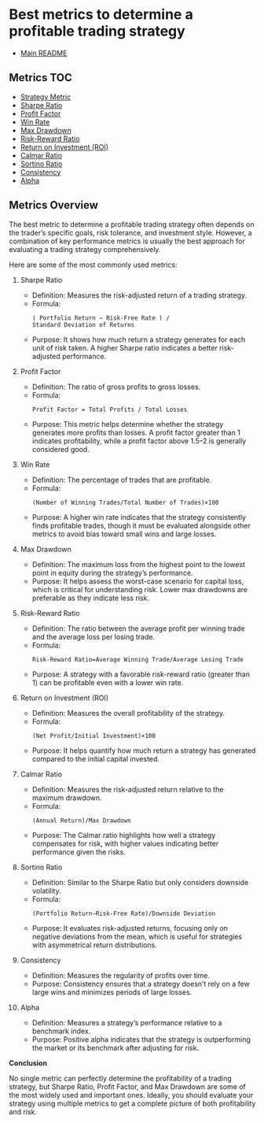 # Best metrics to determine a profitable trading strategy

- [Main README](../README.md)

## Metrics TOC

- [Strategy Metric](strategy_metrics.md)
- [Sharpe Ratio](sharpe_ratios.md)
- [Profit Factor](profit_factor.md)
- [Win Rate](win_rate.md)
- [Max Drawdown](max_drawdown.md)
- [Risk-Reward Ratio](risk_reward_ratio.md)
- [Return on Investment (ROI)](roi.md)
- [Calmar Ratio](calmar_ratio.md)
- [Sortino Ratio](sortino_ratio.md)
- [Consistency](consistency.md)
- [Alpha](alpha.md)

## Metrics Overview

The best metric to determine a profitable trading strategy often depends on the trader’s specific goals, risk tolerance, and investment style. However, a combination of key performance metrics is usually the best approach for evaluating a trading strategy comprehensively.

Here are some of the most commonly used metrics:

1. Sharpe Ratio
   - Definition: Measures the risk-adjusted return of a trading strategy.
   - Formula: 
        ```
        ( Portfolio Return − Risk-Free Rate ) / Standard Deviation of Returns
        ```
   - Purpose: It shows how much return a strategy generates for each unit of risk taken. A higher Sharpe ratio indicates a better risk-adjusted performance.

2. Profit Factor

   - Definition: The ratio of gross profits to gross losses.
   - Formula: 
        ```
        Profit Factor = Total Profits / Total Losses
        ```
   - Purpose: This metric helps determine whether the strategy generates more profits than losses. A profit factor greater than 1 indicates profitability, while a profit factor above 1.5–2 is generally considered good.

3. Win Rate

   - Definition: The percentage of trades that are profitable.
   - Formula: 
        ```
        (Number of Winning Trades/Total Number of Trades)×100
        ```
   - Purpose: A higher win rate indicates that the strategy consistently finds profitable trades, though it must be evaluated alongside other metrics to avoid bias toward small wins and large losses.

4. Max Drawdown

   - Definition: The maximum loss from the highest point to the lowest point in equity during the strategy’s performance.
   - Purpose: It helps assess the worst-case scenario for capital loss, which is critical for understanding risk. Lower max drawdowns are preferable as they indicate less risk.

5. Risk-Reward Ratio

   - Definition: The ratio between the average profit per winning trade and the average loss per losing trade.
   - Formula: 
        ```
        Risk-Reward Ratio=Average Winning Trade/Average Losing Trade
        ```
   - Purpose: A strategy with a favorable risk-reward ratio (greater than 1) can be profitable even with a lower win rate.

6. Return on Investment (ROI)

   - Definition: Measures the overall profitability of the strategy.
   - Formula: 
        ```
        (Net Profit/Initial Investment)×100
        ```
   - Purpose: It helps quantify how much return a strategy has generated compared to the initial capital invested.

7. Calmar Ratio

   - Definition: Measures the risk-adjusted return relative to the maximum drawdown.
   - Formula: 
        ```
        (Annual Return)/Max Drawdown
        ```
   - Purpose: The Calmar ratio highlights how well a strategy compensates for risk, with higher values indicating better performance given the risks.

8. Sortino Ratio

   - Definition: Similar to the Sharpe Ratio but only considers downside volatility.
   - Formula: 
        ```
        (Portfolio Return−Risk-Free Rate)/Downside Deviation
        ```
   - Purpose: It evaluates risk-adjusted returns, focusing only on negative deviations from the mean, which is useful for strategies with asymmetrical return distributions.

9. Consistency

   - Definition: Measures the regularity of profits over time.
   - Purpose: Consistency ensures that a strategy doesn’t rely on a few large wins and minimizes periods of large losses.

10. Alpha

    - Definition: Measures a strategy’s performance relative to a benchmark index.
    - Purpose: Positive alpha indicates that the strategy is outperforming the market or its benchmark after adjusting for risk.

**Conclusion**

No single metric can perfectly determine the profitability of a trading strategy, but Sharpe Ratio, Profit Factor, and Max Drawdown are some of the most widely used and important ones. Ideally, you should evaluate your strategy using multiple metrics to get a complete picture of both profitability and risk.